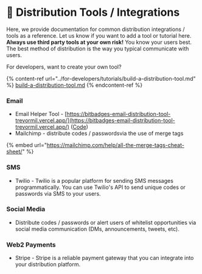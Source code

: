 # 🔀 Distribution Tools / Integrations

Here, we provide documentation for common distribution integrations / tools as a reference. Let us know if you want to add a tool or tutorial here. **Always use third party tools at your own risk!** You know your users best. The best method of distribution is the way you typical communicate with users.

For developers, want to create your own tool?

{% content-ref url="../for-developers/tutorials/build-a-distribution-tool.md" %}
[build-a-distribution-tool.md](../for-developers/tutorials/build-a-distribution-tool.md)
{% endcontent-ref %}

### Email

* Email Helper Tool - [https://bitbadges-email-distribution-tool-trevormil.vercel.app/](https://bitbadges-email-distribution-tool-trevormil.vercel.app/) ([Code](https://github.com/BitBadges/bitbadges-email-distribution-tool))
* Mailchimp - distribute codes / passwordsvia the use of merge tags

{% embed url="https://mailchimp.com/help/all-the-merge-tags-cheat-sheet/" %}

### SMS

* Twilio - Twilio is a popular platform for sending SMS messages programmatically. You can use Twilio's API to send unique codes or passwords via SMS to your users.

### Social Media

* Distribute codes / passwords or alert users of whitelist opportunities via social media communication (DMs, announcements, tweets, etc).

### Web2 Payments

* Stripe - Stripe is a reliable payment gateway that you can integrate into your distribution platform.
